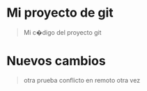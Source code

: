 # Mi proyecto de git
> Mi c�digo del proyecto git


# Nuevos cambios

> otra prueba
> conflicto en remoto otra vez

